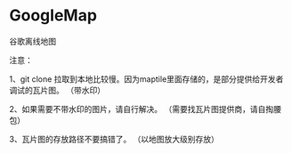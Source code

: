 # GoogleMap
谷歌离线地图



注意：

  1、git clone 拉取到本地比较慢。因为maptile里面存储的，是部分提供给开发者调试的瓦片图。  （带水印）
  
  2、如果需要不带水印的图片，请自行解决。  （需要找瓦片图提供商，请自掏腰包）
  
  3、瓦片图的存放路径不要搞错了。  （以地图放大级别存放）
